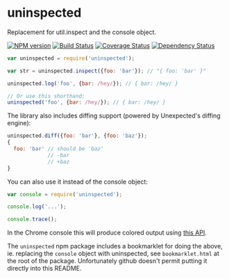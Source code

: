 uninspected
===========

Replacement for util.inspect and the console object.

[![NPM version](https://badge.fury.io/js/messy.png)](http://badge.fury.io/js/uninspected)
[![Build Status](https://travis-ci.org/unexpectedjs/uninspected.png)](https://travis-ci.org/unexpectedjs/uninspected)
[![Coverage Status](https://coveralls.io/repos/unexpectedjs/uninspected/badge.png)](https://coveralls.io/r/unexpectedjs/uninspected)
[![Dependency Status](https://david-dm.org/unexpectedjs/uninspected.png)](https://david-dm.org/unexpectedjs/uninspected)

```javascript
var uninspected = require('uninspected');

var str = uninspected.inspect({foo: 'bar'}); // "{ foo: 'bar' }"

uninspected.log('foo', {bar: /hey/}); // { bar: /hey/ }

// Or use this shorthand:
uninspected('foo', {bar: /hey/}); // { bar: /hey/ }
```

The library also includes diffing support (powered by Unexpected's diffing engine):

```javascript
uninspected.diff({foo: 'bar'}, {foo: 'baz'});
{
  foo: 'bar' // should be 'baz'
             // -bar
             // +baz
}
```

You can also use it instead of the console object:

```javascript
var console = require('uninspected');

console.log('...');

console.trace();
```

In the Chrome console this will produce colored output using [this API](https://developer.chrome.com/devtools/docs/console#styling-console-output-with-css).

The `uninspected` npm package includes a bookmarklet for doing the above, ie. replacing the `console` object with uninspected, see `bookmarklet.html` at the root of the package. Unfortunately github doesn't permit putting it directly into this README.
